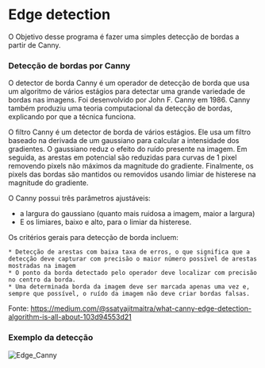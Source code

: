 # Edge detection

O Objetivo desse programa é fazer uma simples detecção de bordas a partir de Canny.

### Detecção de bordas por Canny

O detector de borda Canny é um operador de detecção de borda que usa um algoritmo de vários estágios para detectar uma grande variedade de bordas nas imagens. 
Foi desenvolvido por John F. Canny em 1986. Canny também produziu uma teoria computacional da detecção de bordas, explicando por que a técnica funciona.

O filtro Canny é um detector de borda de vários estágios. 
Ele usa um filtro baseado na derivada de um gaussiano para calcular a intensidade dos gradientes. O gaussiano reduz o efeito do ruído presente na imagem. 
Em seguida, as arestas em potencial são reduzidas para curvas de 1 pixel removendo pixels não máximos da magnitude do gradiente. 
Finalmente, os pixels das bordas são mantidos ou removidos usando limiar de histerese na magnitude do gradiente.

O Canny possui três parâmetros ajustáveis: 

* a largura do gaussiano (quanto mais ruidosa a imagem, maior a largura) 
* E os limiares, baixo e alto, para o limiar da histerese.

Os critérios gerais para detecção de borda incluem:

    * Detecção de arestas com baixa taxa de erros, o que significa que a detecção deve capturar com precisão o maior número possível de arestas mostradas na imagem
    * O ponto da borda detectado pelo operador deve localizar com precisão no centro da borda.
    * Uma determinada borda da imagem deve ser marcada apenas uma vez e, sempre que possível, o ruído da imagem não deve criar bordas falsas.
    
Fonte: https://medium.com/@ssatyajitmaitra/what-canny-edge-detection-algorithm-is-all-about-103d94553d21


### Exemplo da detecção

![Edge_Canny](https://user-images.githubusercontent.com/5797933/87423701-188d0600-c5b1-11ea-9389-cbd6109160df.png)
